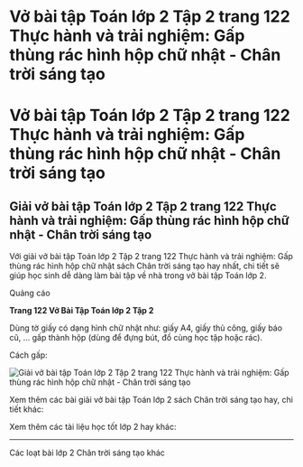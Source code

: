 # Vở bài tập Toán lớp 2 Tập 2 trang 122 Thực hành và trải nghiệm: Gấp thùng rác hình hộp chữ nhật - Chân trời sáng tạo

# Vở bài tập Toán lớp 2 Tập 2 trang 122 Thực hành và trải nghiệm: Gấp thùng rác hình hộp chữ nhật - Chân trời sáng tạo

## Giải vở bài tập Toán lớp 2 Tập 2 trang 122 Thực hành và trải nghiệm: Gấp thùng rác hình hộp chữ nhật - Chân trời sáng tạo

Với giải vở bài tập Toán lớp 2 Tập 2 trang 122 Thực hành và trải nghiệm: Gấp thùng rác hình hộp chữ nhật sách Chân trời sáng tạo hay nhất, chi tiết sẽ giúp học sinh dễ dàng làm bài tập về nhà trong vở bài tập Toán lớp 2.

Quảng cáo

**Trang 122 Vở Bài Tập Toán lớp 2 Tập 2**

Dùng tờ giấy có dạng hình chữ nhật như: giấy A4, giấy thủ công, giấy báo cũ, … gấp thành hộp (dùng để đựng bút, đồ cùng học tập hoặc rác).

Cách gấp:

![Giải vở bài tập Toán lớp 2 Tập 2 trang 122 Thực hành và trải nghiệm: Gấp thùng rác hình hộp chữ nhật - Chân trời sáng tạo](https://vietjack.com/vbt-toan-2-ct/images/thuc-hanh-va-trai-nghiem-gap-thung-rac-hinh-hop-chu-nhat-trang-122-1.png)

Xem thêm các bài giải vở bài tập Toán lớp 2 sách Chân trời sáng tạo hay, chi tiết khác:

Xem thêm các tài liệu học tốt lớp 2 hay khác:

* * *

Các loạt bài lớp 2 Chân trời sáng tạo khác
